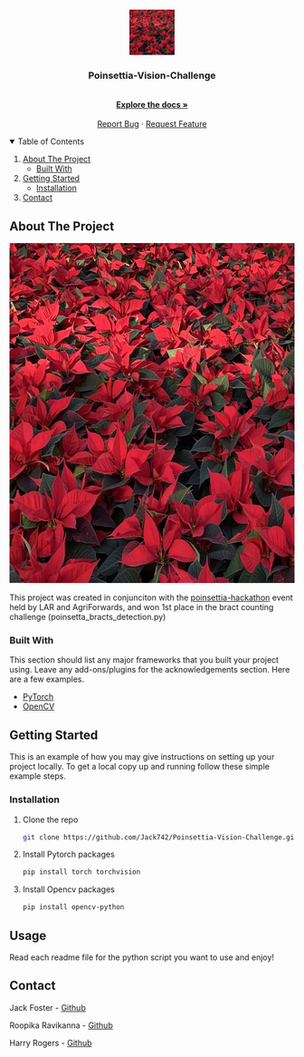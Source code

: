 <!-- PROJECT LOGO -->
<br />
<p align="center">
  <a href="https://github.com/othneildrew/Best-README-Template">
    <img src="images/IMG204.jpg" alt="Logo" width="80" height="80">
  </a>

  <h3 align="center">Poinsettia-Vision-Challenge</h3>

  <p align="center">
    <br />
    <a href="https://github.com/Jack742/Poinsettia-Vision-Challenge"><strong>Explore the docs »</strong></a>
    <br />
    <br />
    <a href="https://github.com/Jack742/Poinsettia-Vision-Challenge/issues">Report Bug</a>
    ·
    <a href="https://github.com/Jack742/Poinsettia-Vision-Challenge/issues">Request Feature</a>
  </p>
</p>



<!-- TABLE OF CONTENTS -->
<details open="open">
  <summary>Table of Contents</summary>
  <ol>
    <li>
      <a href="#about-the-project">About The Project</a>
      <ul>
        <li><a href="#built-with">Built With</a></li>
      </ul>
    </li>
    <li>
      <a href="#getting-started">Getting Started</a>
      <ul>
        <li><a href="#installation">Installation</a></li>
      </ul>
    </li>
    <li><a href="#contact">Contact</a></li>
  </ol>
</details>



<!-- ABOUT THE PROJECT -->
## About The Project
<p align="center">
<img src="images/IMG204.jpg" alt="Logo" width="800" height="600">
</p>

This project was created in conjunciton with the <a href=https://lar.lincoln.ac.uk/poinsettia-challenge/>poinsettia-hackathon</a> event held by LAR and AgriForwards, and won 1st place in the bract counting challenge (poinsetta\_bracts\_detection.py)

### Built With

This section should list any major frameworks that you built your project using. Leave any add-ons/plugins for the acknowledgements section. Here are a few examples.
* [PyTorch](https://pytorch.org/)
* [OpenCV](https://opencv.org/)


<!-- GETTING STARTED -->
## Getting Started

This is an example of how you may give instructions on setting up your project locally.
To get a local copy up and running follow these simple example steps.


### Installation


1. Clone the repo
   ```sh
   git clone https://github.com/Jack742/Poinsettia-Vision-Challenge.git
   ```
2. Install Pytorch packages
   ```sh
   pip install torch torchvision
   ```
3. Install Opencv packages
   ```sh
   pip install opencv-python
   ```


<!-- USAGE EXAMPLES -->
## Usage

Read each readme file for the python script you want to use and enjoy!


<!-- CONTACT -->
## Contact

Jack Foster - [Github](https://github.com/Jack742)

Roopika Ravikanna - [Github](https://github.com/PikaRoooo)

Harry Rogers - [Github](https://github.com/Harry-Rogers)
